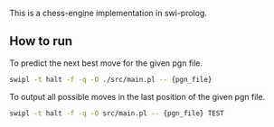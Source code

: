 This is a chess-engine implementation in swi-prolog. 

## How to run

To predict the next best move for the given pgn file.
```bash
swipl -t halt -f -q -O ./src/main.pl -- {pgn_file}
```

To output all possible moves in the last position of the given pgn file.
```bash
swipl -t halt -f -q -O src/main.pl -- {pgn_file} TEST
```
